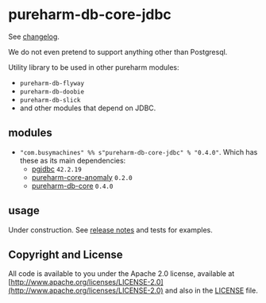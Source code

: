 # pureharm-db-core-jdbc

See [changelog](./CHANGELOG.md).

We do not even pretend to support anything other than Postgresql.

Utility library to be used in other pureharm modules:

- `pureharm-db-flyway`
- `pureharm-db-doobie`
- `pureharm-db-slick`
- and other modules that depend on JDBC.

## modules

- `"com.busymachines" %% s"pureharm-db-core-jdbc" % "0.4.0"`. Which has these as its main dependencies:
  - [pgjdbc](https://github.com/pgjdbc/pgjdbc/releases) `42.2.19`
  - [pureharm-core-anomaly](https://github.com/busymachines/pureharm-core/releases) `0.2.0`
  - [pureharm-db-core](https://github.com/busymachines/pureharm-db-core/releases) `0.4.0`

## usage

Under construction. See [release notes](https://github.com/busymachines/pureharm-db-core-jdbc/releases) and tests for examples.

## Copyright and License

All code is available to you under the Apache 2.0 license, available
at [http://www.apache.org/licenses/LICENSE-2.0](http://www.apache.org/licenses/LICENSE-2.0) and also in
the [LICENSE](./LICENSE) file.
